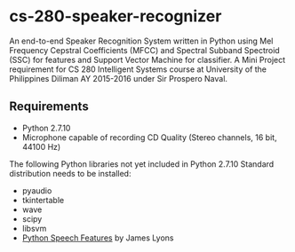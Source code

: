 # cs-280-speaker-recognizer
An end-to-end Speaker Recognition System written in Python using Mel Frequency Cepstral Coefficients (MFCC) and Spectral Subband Spectroid (SSC) for features and Support Vector Machine for classifier. A Mini Project requirement for CS 280 Intelligent Systems course at University of the Philippines Diliman AY 2015-2016 under Sir Prospero Naval. 

## Requirements
* Python 2.7.10
* Microphone capable of recording CD Quality (Stereo channels, 16 bit, 44100 Hz)

The following Python libraries not yet included in Python 2.7.10 Standard distribution needs to be installed:
* pyaudio
* tkintertable
* wave
* scipy
* libsvm
* [Python Speech Features](https://github.com/jameslyons/python_speech_features) by James Lyons

